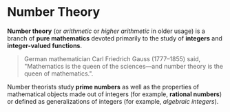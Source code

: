 # Number Theory

__Number theory__ (or _arithmetic_ or _higher arithmetic_ in older usage) is a branch of __pure mathematics__ devoted primarily to the study of __integers__ and __integer-valued functions__.

> German mathematician Carl Friedrich Gauss (1777–1855) said, "Mathematics is the queen of the sciences—and number theory is the queen of mathematics.".

Number theorists study __prime numbers__ as well as the properties of mathematical objects made out of integers (for example, __rational numbers__) or defined as generalizations of integers (for example, _algebraic integers_).
